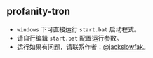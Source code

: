 ## profanity-tron

- `windows` 下可直接运行 `start.bat` 启动程式。
- 请自行编辑 `start.bat` 配置运行参数。
- 运行如果有问题，请联系作者：[@jackslowfak](https://t.me/jackslowfak)。